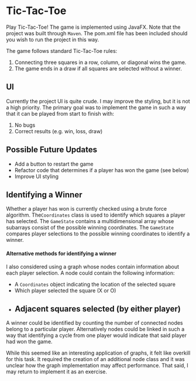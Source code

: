 # Tic-Tac-Toe

Play Tic-Tac-Toe! The game is implemented using JavaFX. Note that the project was built through `Maven`.
The pom.xml file has been included should you wish to run the project in this way.

The game follows standard Tic-Tac-Toe rules:
1. Connecting three squares in a row, column, or diagonal wins the game.
2. The game ends in a draw if all squares are selected without a winner.

## UI

Currently the project UI is quite crude. I may improve the styling, but it is not a high priority. The primary goal was to implement the
game in such a way that it can be played from start to finish with:

1. No bugs
2. Correct results (e.g. win, loss, draw)

## Possible Future Updates
- Add a button to restart the game
- Refactor code that determines if a player has won the game (see below)
- Improve UI styling


## Identifying a Winner

Whether a player has won is currently checked using a brute force algorithm. The`Coordinates` class is used to identify which squares a
player has selected. The `GameState` contains a multidimensional array whose subarrays consist of the possible winning coordinates. The
`GameState` compares player selections to the possible winning coordinates to identify a winner.

#### Alternative methods for identifying a winner
I also considered using a graph whose nodes contain information about each player selection. A node could contain the following information:

- A `Coordinates` object indicating the location of the selected square
- Which player selected the square (X or O)
- Adjacent squares selected (by either player)
  - 

A winner could be identified by counting the number of connected nodes belong to a particular player. Alternatively nodes could be linked
in such a way that identifying a cycle from one player would indicate that said player had won the game.

While this seemed like an interesting application of graphs, it felt like overkill for this task. It required the creation of an additional
node class and it was unclear how the graph implementation may affect performance. That said, I may return to implement it as an 
exercise.

